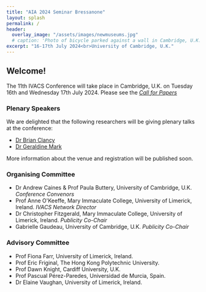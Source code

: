 ```yaml
---
title: "AIA 2024 Seminar Bressanone"
layout: splash
permalink: /
header:
  overlay_image: "/assets/images/newmuseums.jpg"
  # caption: 'Photo of bicycle parked against a wall in Cambridge, U.K.'
excerpt: "16-17th July 2024<br>University of Cambridge, U.K."
---
```


## Welcome!

The 11th IVACS Conference will take place in Cambridge, U.K. on Tuesday 16th and Wednesday 17th July 2024.
Please see the _[Call for Papers](/cfp)_


### Plenary Speakers

We are delighted that the following researchers will be giving plenary talks at the conference:

* [Dr Brian Clancy](https://www.mic.ul.ie/staff/276-brian-clancy)
* [Dr Geraldine Mark](https://profiles.cardiff.ac.uk/staff/markg2)

More information about the venue and registration will be published soon.


### Organising Committee

* Dr Andrew Caines & Prof Paula Buttery, University of Cambridge, U.K. _Conference Convenors_
* Prof Anne O'Keeffe, Mary Immaculate College, University of Limerick, Ireland. _IVACS Network Director_
* Dr Christopher Fitzgerald, Mary Immaculate College, University of Limerick, Ireland. _Publicity Co-Chair_
* Gabrielle Gaudeau, University of Cambridge, U.K. _Publicity Co-Chair_


### Advisory Committee

* Prof Fiona Farr, University of Limerick, Ireland.
* Prof Eric Friginal, The Hong Kong Polytechnic University.
* Prof Dawn Knight, Cardiff University, U.K.
* Prof Pascual Pérez-Paredes, Universidad de Murcia, Spain.
* Dr Elaine Vaughan, University of Limerick, Ireland.
